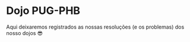 # Dojo PUG-PHB

Aqui deixaremos registrados as nossas resoluções (e os problemas) dos nosso dojos 😎
